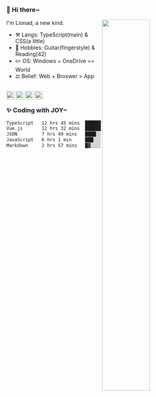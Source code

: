 ### 👋 Hi there~

[<img align="right" width="50%" src="https://github-readme-stats.vercel.app/api?username=Lionad-Morotar&show_icons=true">](https://metrics.lecoq.io/Lionad-Morotar?template=classic)

I'm Lionad, a new kind.

- ⚒️ Langs: TypeScript(main) & CSS(a little)
- 🎨 Hobbies: Guitar(fingerstyle) & Reading(42)
- ✏️ OS: Windows + OneDrive == World
- ⚖️ Belief: Web + Broswer > App

<br />

<a href="https://www.lionad.art">
  <img align="left" alt="lionad-art" width="22px" src="https://cdn.jsdelivr.net/npm/simple-icons@3.1.0/icons/wordpress.svg" />
</a>
<a href="#1806234223">
  <img align="left" alt="1806234223" width="22px" src="https://cdn.jsdelivr.net/npm/simple-icons@3.1.0/icons/tencentqq.svg" />
</a>
<a href="https://www.zhihu.com/people/Lionad">
  <img align="left" alt="132yse" width="22px" src="https://cdn.jsdelivr.net/npm/simple-icons@3.1.0/icons/zhihu.svg" />
</a>
<a href="https://github.com/Lionad-Morotar">
  <img align="left" alt="yisar" width="22px" src="https://cdn.jsdelivr.net/npm/simple-icons@3.1.0/icons/github.svg" />
</a>

<br />

### ✨ Coding with JOY~

<!--START_SECTION:waka-->

```txt
TypeScript   12 hrs 45 mins  ██████▓░░░░░░░░░░░░░░░░░░   26.13 %
Vue.js       12 hrs 32 mins  ██████▒░░░░░░░░░░░░░░░░░░   25.69 %
JSON         7 hrs 49 mins   ████░░░░░░░░░░░░░░░░░░░░░   16.04 %
JavaScript   6 hrs 1 min     ███░░░░░░░░░░░░░░░░░░░░░░   12.34 %
Markdown     2 hrs 57 mins   █▓░░░░░░░░░░░░░░░░░░░░░░░   06.06 %
```

<!--END_SECTION:waka-->
